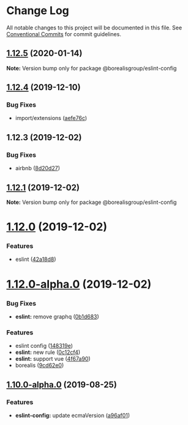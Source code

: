 # Change Log

All notable changes to this project will be documented in this file.
See [Conventional Commits](https://conventionalcommits.org) for commit guidelines.

## [1.12.5](https://github.com/borealisgroup/borealis/tree/master/packages/@borealisgroup/eslint-config/compare/@borealisgroup/eslint-config@1.12.4...@borealisgroup/eslint-config@1.12.5) (2020-01-14)

**Note:** Version bump only for package @borealisgroup/eslint-config






## [1.12.4](https://github.com/borealisgroup/borealis/tree/master/packages/@borealisgroup/eslint-config/compare/@borealisgroup/eslint-config@1.12.1...@borealisgroup/eslint-config@1.12.4) (2019-12-10)


### Bug Fixes

* import/extensions ([aefe76c](https://github.com/borealisgroup/borealis/tree/master/packages/@borealisgroup/eslint-config/commit/aefe76c57434c6a4be79a0048e7f4d76c9d17878))



## 1.12.3 (2019-12-02)


### Bug Fixes

* airbnb ([8d20d27](https://github.com/borealisgroup/borealis/tree/master/packages/@borealisgroup/eslint-config/commit/8d20d275f2abca87920f552f81116e22181df52e))





## [1.12.1](https://github.com/borealisgroup/borealis/tree/master/packages/@borealisgroup/eslint-config/compare/@borealisgroup/eslint-config@1.12.0...@borealisgroup/eslint-config@1.12.1) (2019-12-02)

**Note:** Version bump only for package @borealisgroup/eslint-config





# [1.12.0](https://github.com/borealisgroup/borealis/tree/master/packages/@borealisgroup/eslint-config/compare/@borealisgroup/eslint-config@1.12.0-alpha.0...@borealisgroup/eslint-config@1.12.0) (2019-12-02)


### Features

* eslint ([42a18d8](https://github.com/borealisgroup/borealis/tree/master/packages/@borealisgroup/eslint-config/commit/42a18d8956051605d5fde414d0fa1533e264798d))





# [1.12.0-alpha.0](https://github.com/borealisgroup/borealis/tree/master/packages/@borealisgroup/eslint-config/compare/@borealisgroup/eslint-config@1.10.0-alpha.1...@borealisgroup/eslint-config@1.12.0-alpha.0) (2019-12-02)


### Bug Fixes

* **eslint:** remove graphq ([0b1d683](https://github.com/borealisgroup/borealis/tree/master/packages/@borealisgroup/eslint-config/commit/0b1d68353f4efb5563216eadfefa3b4390980a2a))


### Features

* eslint config ([148319e](https://github.com/borealisgroup/borealis/tree/master/packages/@borealisgroup/eslint-config/commit/148319eaaab62bb354334074203bda0d3ec69827))
* **eslint:** new rule ([0c12cf4](https://github.com/borealisgroup/borealis/tree/master/packages/@borealisgroup/eslint-config/commit/0c12cf4bbc77e40d2e277c365860e4ec4ad1362f))
* **eslint:** support vue ([4f67a90](https://github.com/borealisgroup/borealis/tree/master/packages/@borealisgroup/eslint-config/commit/4f67a9009f40915fefd0e058a54ac32598abf2bc))
* borealis ([9cd62e0](https://github.com/borealisgroup/borealis/tree/master/packages/@borealisgroup/eslint-config/commit/9cd62e08da44be893507f69f85e3763609e2139f))





## [1.10.0-alpha.0](https://github.com/borealisgroup/borealis/tree/master/packages/@borealisgroup/eslint-config/compare/@borealisgroup/eslint-config@1.9.1...@borealisgroup/eslint-config@1.10.0-alpha.0) (2019-08-25)

### Features

- **eslint-config:** update ecmaVersion ([a96af01](https://github.com/borealisgroup/borealis/tree/master/packages/@borealisgroup/eslint-config/commit/a96af01))
